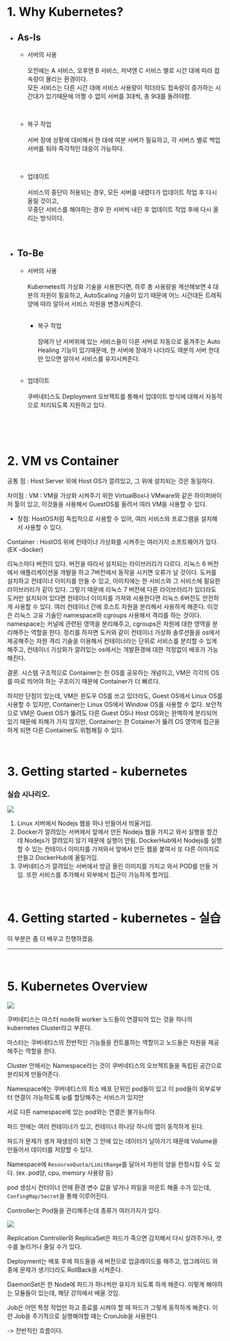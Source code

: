 # 1. Why Kubernetes?

- <h2> As-Is </h2>

  - 서버의 사용<br>  
    오전에는 A 서비스, 오후엔 B 서비스, 저녁엔 C 서비스 별로 시간 대에 따라 접속량이 몰리는 환경이다.  
    모든 서비스는 다른 시간 대에 서비스 사용량이 적더라도 접속량이 증가하는 시간대가 있기때문에 어쩔 수 없이 서버를 3대씩, 총 9대를 돌려야함.

    <br>

  - 복구 작업<br>  
    서버 장애 상황에 대비해서 한 대에 여분 서버가 필요하고, 각 서버스 별로 백업 서버를 둬야 즉각적인 대응이 가능하다.

    <br>

  - 업데이트<br>  
    서비스의 중단이 허용되는 경우, 모든 서버를 내렸다가 업데이트 작업 후 다시 올릴 것이고,  
    무중단 서비스를 해야하는 경우 한 서버씩 내린 후 업데이트 작업 후에 다시 올리는 방식이다.

    <br>

- <h2> To-Be </h2>

  - 서버의 사용<br>  
    Kubernetes의 가상화 기술을 사용한다면, 하루 총 사용량을 계산해보면 4 대분의 자원이 필요하고, AutoScaling 기술이 있기 때문에 어느 시간대든 트레픽양에 따라 알아서 서비스 자원을 변경시켜준다.

    <br>

    - 복구 작업 <br>  
      장애가 난 서버위에 있는 서비스들이 다른 서버로 자동으로 옮겨주는 Auto Healing 기능이 있기때문에, 한 서버에 장애가 나더라도 여분의 서버 한대만 있으면 알아서 서비스를 유지시켜준다.

    <br>

  - 업데이트 <br>  
    쿠버네티스도 Deployment 오브젝트를 통해서 업데이트 방식에 대해서 자동적으로 처리되도록 지원하고 있다.
    <br>

<br>
<br>
<br>

# 2. VM vs Container

공통 점 : Host Server 위에 Host OS가 깔려있고, 그 위에 설치되는 것은 동일하다.

차이점 :
VM : VM을 가상화 시켜주기 위한 VirtualBox나 VMware와 같은 하이퍼바이저 툴이 있고, 이것들을 사용해서 GuestOS를 올려서 여러 VM을 사용할 수 있다.

- 장점: HostOS처럼 독립적으로 사용할 수 있어, 여러 서비스와 프로그램을 설치해서 사용할 수 있다.

Container : HostOS 위에 컨테이너 가상화를 시켜주는 여러가지 소프트웨어가 있다.(EX -docker)

리눅스마다 버전이 있다.
버전을 따라서 설치되는 라이브러리가 다르다.
리눅스 6 버전에서 애플리케이션을 개발을 하고 7버전에서 동작을 시키면 오류가 날 것이다.
도커를 설치하고 컨테이너 이미지를 만들 수 있고, 이미지에는 한 서비스와 그 서비스에 필요한 라이브러리가 같이 있다. 그렇기 때문에 리눅스 7 버전에 다른 라이브러리가 있더라도 도커만 설치되어 있다면 컨테이너 이미지를 가져와 사용한다면 리눅스 6버전도 안전하게 사용할 수 있다. 여러 컨테이너 간에 호스트 자원을 분리해서 사용하게 해준다.
이것은 리눅스 고유 기술인 namespace와 cgroups 사용해서 격리를 하는 것이다.
namespace는 커널에 관련된 영역을 분리해주고, cgroups은 자원에 대한 영역을 분리해주는 역할을 한다.
정리를 하자면 도커와 같이 컨테이너 가상화 솔루션들을 os에서 제공해주는 자원 격리 기술을 이용해서 컨테이너라는 단위로 서비스를 분리할 수 있게 해주고, 컨테이너 가상화가 깔려있는 os에서는 개발환경에 대한 걱정없이 배포가 가능해진다.

결론.
시스템 구조적으로 Container는 한 OS를 공유하는 개념이고,
VM은 각각의 OS를 따로 띄어야 하는 구조이기 때문에 Container가 더 빠르다.

하지만 단점이 있는데, VM은 윈도우 OS를 쓰고 있더라도, Guest OS에서 Linux OS를 사용할 수 있지만, Container는 Linux OS에서 Window OS를 사용할 수 없다.
보안적으로 VM은 Guest OS가 뚫려도 다른 Guest OS나 Host OS와는 완벽하게 분리되어 있기 때문에 피해가 가지 않지만, Container는 한 Cotainer가 뚫려 OS 영역에 접근을 하게 되면 다른 Container도 위험해질 수 있다.

<br>

# 3. Getting started - kubernetes

### 실습 시나리오.

<img src=../image/Getting_started.png>

1. Linux 서버에서 Nodejs 웹을 하나 만들어서 띄울거임.
2. Docker가 깔려있는 서버에서 앞에서 만든 Nodejs 웹을 가지고 와서 실행을 할건데 Nodejs가 깔려있지 않기 때문에 실행이 안됨.
   DockerHub에서 Nodejs를 실행할 수 있는 컨테이너 이미지를 가져와서 앞에서 만든 웹을 붙여서 또 다른 이미지로 만들고 DockerHub에 올릴거임.
3. 쿠버네티스가 깔려있는 서버에서 방금 올린 이미지를 가지고 와서 POD를 만들 거임.
   또한 서비스를 추가해서 외부에서 접근이 가능하게 할거임.

<br>

# 4. Getting started - kubernetes - 실습

이 부분은 좀 더 배우고 진행하겠음.

---

<br>

# 5. Kubernetes Overview

<img src=../image/Overview.png>

쿠버네티스는 마스터 node와 worker 노드들이 연결되어 있는 것을 하나의 kubernetes Cluster라고 부른다.

마스터는 쿠버네티스의 전반적인 기능들을 컨트롤하는 역할이고 노드들은 자원을 제공해주는 역할을 한다.

Cluster 안에서는 Namespace라는 것이 쿠버네티스의 오브젝트들을 독립된 공간으로 분리되게 만들어준다.

Namespace에는 쿠버네티스의 최소 배포 단위인 pod들이 있고 이 pod들이 외부로부터 연결이 가능하도록 ip를 할당해주는 서비스가 있지만

서로 다른 namespace에 있는 pod와는 연결은 불가능하다.

파드 안에는 여러 컨테이너가 있고, 컨테이너 하나당 하나의 앱이 동작하게 된다.

파드가 문제가 생겨 재생성이 되면 그 안에 있는 데이터가 날아가기 때문에 Volume을 만들어서 데이터를 저장할 수 있다.

Namespace에 `ResourveQuota/LimitRange`를 달아서 자원의 양을 한정시킬 수도 있다. (ex. pod양, cpu, memory 사용량 등)

pod 생성시 컨터이너 안에 환경 변수 값을 넣거나 파일을 마운트 해줄 수가 있는데, `ConfingMap/Secret`을 통해 이루어진다.

Controller는 Pod들을 관리해주는데 종류가 여러가지가 있다.

<img src=../image/controller.png>

Replication Controller와 ReplicaSet은 파드가 죽으면 감지해서 다시 살려주거나, 갯수를 늘리거나 줄일 수가 있다.

Deployment는 배포 후에 파드들을 새 버전으로 업글레이드를 해주고, 업그레이드 와중에 문제가 생기더라도 RollBack을 시켜준다.

DaemonSet은 한 Node에 파드가 하나씩만 유지가 되도록 하게 해준다. 이렇게 해야하는 모듈들이 있는데, 해당 강의에서 배울 것임.

Job은 어떤 특정 작업만 하고 종료를 시켜야 할 때 파드가 그렇게 동작하게 해준다. 이런 Job을 주기적으로 실행해야할 때는 CronJob을 사용한다.

-> 전반적인 흐름이다.
